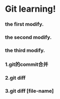 #  Git learning!


### the first modify.

### the second modify.

### the third modify.

### 1.git的commit合并

### 2.git diff 

### 3.git diff [file-name]


